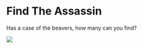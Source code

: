 # Find The Assassin

Has a case of the beavers, how many can you find?

![](https://github.com/lisabroadhead/dojo/blob/main/CSS/portfolio/portfolio.png)


